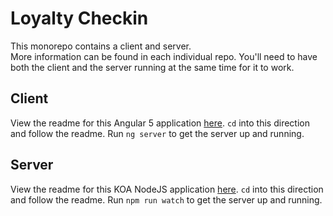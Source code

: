 # Loyalty Checkin
This monorepo contains a client and server.  
More information can be found in each individual repo.
You'll need to have both the client and the server running at the same time for it to work.

## Client
View the readme for this Angular 5 application [here](client/README.md).
`cd` into this direction and follow the readme.  Run `ng server` to get the server up and running.

## Server
View the readme for this KOA NodeJS application [here](server/README.md).
`cd` into this direction and follow the readme.  Run `npm run watch` to get the server up and running.